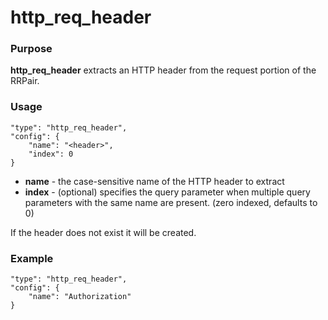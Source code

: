 # http_req_header

### Purpose

**http_req_header** extracts an HTTP header from the request portion of the RRPair.

### Usage

```
"type": "http_req_header",
"config": {
    "name": "<header>",
    "index": 0
}
```

- **name** - the case-sensitive name of the HTTP header to extract
- **index** - (optional) specifies the query parameter when multiple query parameters with the same name are present. (zero indexed, defaults to 0)

If the header does not exist it will be created.

### Example

```
"type": "http_req_header",
"config": {
    "name": "Authorization"
}
```
